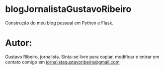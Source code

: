 # blogJornalistaGustavoRibeiro
Construção do meu blog pessoal em Python e Flask.

# Autor:

Gustavo Ribeiro, jornalista. Sinta-se livre para copiar, modificar e entrar em contato comigo em
jornalistagustavoribeiro@gmail.com
